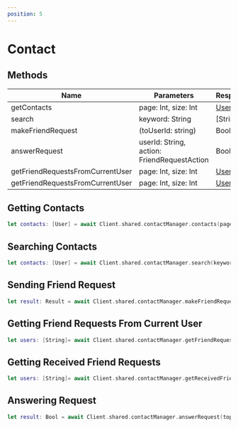 ```yaml
---
position: 5
---
```


# Contact

## Methods
| Name | Parameters  | Response |
| --- | --- | --- |
| getContacts | page: Int, size: Int  | [User](/docs/Web3MQ-SDK/Swift-SDK/Structs/###UserInfo) |
| search | keyword: String  | [String] |
| makeFriendRequest | (toUserId: string) | Bool |
| answerRequest | userId: String, action: FriendRequestAction | Bool |
| getFriendRequestsFromCurrentUser | page: Int, size: Int  | [User](/docs/Web3MQ-SDK/Swift-SDK/Structs/###UserInfo) |
| getFriendRequestsFromCurrentUser | page: Int, size: Int  | [User](/docs/Web3MQ-SDK/Swift-SDK/Structs/###UserInfo) |

## Getting Contacts

```swift
let contacts: [User] = await Client.shared.contactManager.contacts(page: 1, size: 20)
```

## Searching Contacts

```swift
let contacts: [User] = await Client.shared.contactManager.search(keyword: "{keyword}")
```

## Sending Friend Request

```swift
let result: Result = await Client.shared.contactManager.makeFriendRequest(to: "{userId}")
```

## Getting Friend Requests From Current User

```swift
let users: [String]= await Client.shared.contactManager.getFriendRequestsFromCurrentUser(page: 0, size: 20)
```

## Getting Received Friend Requests

```swift
let users: [String]= await Client.shared.contactManager.getReceivedFriendRequests(page: 0, size: 20)
```

## Answering Request

```swift
let result: Bool = await Client.shared.contactManager.answerRequest(topicId: "{topicId}", action: .agree)
```